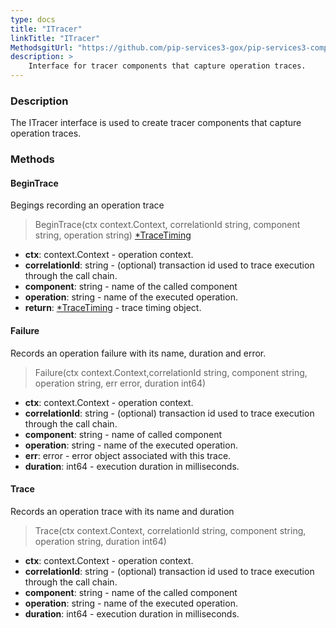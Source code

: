 ```yaml
---
type: docs
title: "ITracer"
linkTitle: "ITracer"
MethodsgitUrl: "https://github.com/pip-services3-gox/pip-services3-components-gox"
description: >
    Interface for tracer components that capture operation traces.
---
```


### Description

The ITracer interface is used to create tracer components that capture operation traces.

### Methods

#### BeginTrace
Begings recording an operation trace

> BeginTrace(ctx context.Context, correlationId string, component string, operation string) [*TraceTiming](../trace_timing)

- **ctx**: context.Context - operation context.
- **correlationId**: string - (optional) transaction id used to trace execution through the call chain.
- **component**: string - name of the called component
- **operation**: string - name of the executed operation.
- **return**: [*TraceTiming](../trace_timing) - trace timing object.


#### Failure
Records an operation failure with its name, duration and error.

> Failure(ctx context.Context,correlationId string, component string, operation string, err error, duration int64)

- **ctx**: context.Context - operation context.
- **correlationId**: string - (optional) transaction id used to trace execution through the call chain.
- **component**: string - name of called component
- **operation**: string - name of the executed operation.
- **err**: error - error object associated with this trace.
- **duration**: int64 - execution duration in milliseconds.


#### Trace
Records an operation trace with its name and duration

> Trace(ctx context.Context, correlationId string, component string, operation string, duration int64)

- **ctx**: context.Context - operation context.
- **correlationId**: string - (optional) transaction id used to trace execution through the call chain.
- **component**: string - name of the called component
- **operation**: string - name of the executed operation.
- **duration**: int64 - execution duration in milliseconds.
